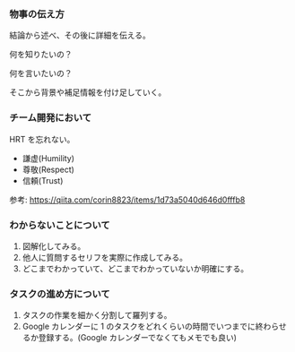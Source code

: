 ### 物事の伝え方

結論から述べ、その後に詳細を伝える。

何を知りたいの？

何を言いたいの？

そこから背景や補足情報を付け足していく。

### チーム開発において

HRT を忘れない。

- 謙虚(Humility)
- 尊敬(Respect)
- 信頼(Trust)

参考: https://qiita.com/corin8823/items/1d73a5040d646d0fffb8

### わからないことについて

1. 図解化してみる。
2. 他人に質問するセリフを実際に作成してみる。
3. どこまでわかっていて、どこまでわかっていないか明確にする。

### タスクの進め方について

1. タスクの作業を細かく分割して羅列する。
2. Google カレンダーに 1 のタスクをどれくらいの時間でいつまでに終わらせるか登録する。(Google カレンダーでなくてもメモでも良い)
